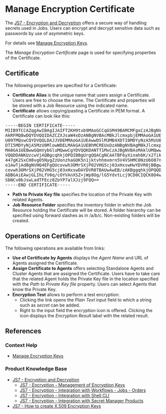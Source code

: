 # Manage Encryption Certificate

The [JS7 - Encryption and Decryption](https://kb.sos-berlin.com/display/JS7/JS7+-+Encryption+and+Decryption) offers a secure way of handling secrets used in Jobs. Users can encrypt and decrypt sensitive data such as passwords by use of asymmetric keys.

For details see [Manage Encryption Keys](/encryption-manage-keys).

The *Manage Encryption Certificate* page is used for specifying properties of the Certificate.

## Certificate

The following properties are specified for a Certificate:

- **Certificate Alias** is the unique name that users assign a Certificate. Users are free to choose the name. The Certificate and properties will be stored with a Job Resource using the indicated name.
- **Certificate** allows copying/pasting a Certificate in PEM format. A Certificate can look like this:

<pre>
-----BEGIN CERTIFICATE-----
MIIB9TCCAZqgAwIBAgIJAIFT2KH9txb9MAoGCCqGSM49BAMCMFgxCzAJBgNVBAYT
AkRFMQ8wDQYDVQQIDAZCZXJsaW4xDzANBgNVBAcMBkJlcmxpbjEMMAoGA1UECgwD
U09TMQswCQYDVQQLDAJJVDEMMAoGA1UEAwwDSlM3MB4XDTI0MDYyNzA5MzU0MloX
DTI5MDYyNjA5MzU0MlowWDELMAkGA1UEBhMCREUxDzANBgNVBAgMBkJlcmxpbjEP
MA0GA1UEBwwGQmVybGluMQwwCgYDVQQKDANTT1MxCzAJBgNVBAsMAklUMQwwCgYD
VQQDDANKUzcwVjAQBgcqhkjOPQIBBgUrgQQACgNCAATBF6yXinah6K/x2TikPNaT
447gK2SxCH8vgO5NygZzUonzhaGOK5n1jktvhhmxmrn5V4VSHMC0NzU6O87nUKpA
o1AwTjAdBgNVHQ4EFgQUcovwh3OMrSXjP02VHG5cj03xHxswHwYDVR0jBBgwFoAU
covwh3OMrSXjP02VHG5cj03xHxswDAYDVR0TBAUwAwEB/zAKBggqhkjOPQQDAgNJ
ADBGAiEAwjGLIhLfV0q/cOYVAnXSZ+jWp8Og/lG5YdvtLcj9CD0CIQCK8O4wURQj
SbNCv0bJswLadTFEcz8ZoYP7alXJzj9FQQ== 
-----END CERTIFICATE-----
</pre>

- **Path to Private Key file** specifies the location of the Private Key with related Agents.
- **Job Resource Folder** specifies the inventory folder in which the Job Resource holding the Certificate will be stored. A folder hierarchy can be specified using forward slashes as in /a/b/c. Non-existing folders will be created.

## Operations on Certificate

The following operations are available from links:

- **Use of Certificate by Agents** displays the *Agent Name* and URL of Agents assigned the Certificate. 
- **Assign Certificate to Agents** offers selecting Standalone Agents and Cluster Agents that are assigned the Certificate. Users have to take care that the related Agent holds the Private Key file in the location specified with the *Path to Private Key file* property. Users can select Agents that know the Private Key.
- **Encryption Test** allows to perform a test encryption:
  - Clicking the link opens the *Plain Text* input field to which a string such as *secret* can be added.
  - Right to the input field the encryption icon is offered. Clicking the icon displays the *Encryption Result* label with the related result.

## References

### Context Help

- [Manage Encryption Keys](/encryption-manage-keys)

### Product Knowledge Base

- [JS7 - Encryption and Decryption](https://kb.sos-berlin.com/display/JS7/JS7+-+Encryption+and+Decryption)
  - [JS7 - Encryption - Management of Encryption Keys](https://kb.sos-berlin.com/display/JS7/JS7+-+Encryption+-+Management+of+Encryption+Keys)
  - [JS7 - Encryption - Integration with Workflows - Jobs - Orders](https://kb.sos-berlin.com/display/JS7/JS7+-+Encryption+-+Integration+with+Workflows+-+Jobs+-+Orders)
  - [JS7 - Encryption - Integration with Shell CLI](https://kb.sos-berlin.com/display/JS7/JS7+-+Encryption+-+Integration+with+Shell+CLI)
  - [JS7 - Encryption - Integration with Secret Manager Products](https://kb.sos-berlin.com/display/JS7/JS7+-+Encryption+-+Integration+with+Secret+Manager+Products)
- [JS7 - How to create X.509 Encryption Keys](https://kb.sos-berlin.com/display/JS7/JS7+-+How+to+create+X.509+Encryption+Keys)
